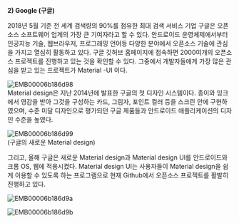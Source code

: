 **2\) Google \(구글\)**

2018년 5월 기준 전 세계 검색량의 90%를 점유한 최대 검색 서비스 기업 구글은 오픈 소스 소프트웨어 업계의 가장 큰 기여자라고 할 수 있다. 안드로이드 운영체제에서부터 인공지능 기술, 웹브라우저, 프로그래밍 언어등 다양한 분야에서 오픈소스 기술에 관심을 가지고 열심히 활동하고 있다. 구글 깃허브 홈페이지에 접속하면 2000여개의 오픈소스 프로젝트를 진행하고 있는 것을 확인할 수 있다. 그중에서 개발자들에게 가장 많은 관심을 받고 있는 프로젝트가 Material -UI 이다.

![](file:///C:/Users/woo10/AppData/Local/Temp/msohtmlclip1/01/clip_image004.png "EMB00006b186d98")  
Material design은 지난 2014년에 발표한 구글의 첫 디자인 시스템이다. 종이와 잉크에서 영감을 받아 그것을 구성하는 카드, 그림자, 포인트 컬러 등을 스크린 안에 구현하였으며, 수준 미달 디자인으로 평가되던 구글 제품들과 안드로이드 애플리케이션의 디자인 수준을 높였다.

![](file:///C:/Users/woo10/AppData/Local/Temp/msohtmlclip1/01/clip_image006.png "EMB00006b186d99")  
\(구글의 새로운 Material design\)

그리고, 올해 구글은 새로운 Material design과 Material design UI를 안드로이드와 크롬 OS, 웹에 적용시켰다. Material design UI는 사용자들이 Material design을 쉽게 이용할 수 있도록 하는 프로그램으로 현재 Github에서 오픈소스 프로젝트를 활발히 진행하고 있다.

![](file:///C:/Users/woo10/AppData/Local/Temp/msohtmlclip1/01/clip_image008.png "EMB00006b186d9a")

![](file:///C:/Users/woo10/AppData/Local/Temp/msohtmlclip1/01/clip_image010.png "EMB00006b186d9b")


